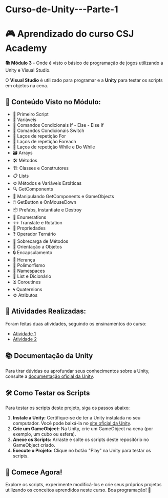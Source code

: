 # Curso-de-Unity---Parte-1

<h1>🎮 Aprendizado do curso CSJ Academy</h1>
<p><strong>📚 Módulo 3</strong> - Onde é visto o básico de programação de jogos utilizando a Unity e Visual Studio.</p>

<p>O <strong>Visual Studio</strong> é utilizado para programar e a <strong>Unity</strong> para testar os scripts em objetos na cena.</p>

<h2>📘 Conteúdo Visto no Módulo:</h2>
<ul>
    <li>📝 Primeiro Script</li>
    <li>🔑 Variáveis</li>
    <li>🔄 Comandos Condicionais If - Else - Else If</li>
    <li>🔄 Comandos Condicionais Switch</li>
    <li>🔁 Laços de repetição For</li>
    <li>🔁 Laços de repetição Foreach</li>
    <li>🔄 Laços de repetição While e Do While</li>
    <li>🗃️ Arrays</li>
    <li>🛠️ Métodos</li>
    <li>🏗️ Classes e Construtores</li>
    <li>📋 Lists</li>
    <li>⚙️ Métodos e Variáveis Estáticas</li>
    <li>🔍 GetComponents</li>
    <li>🔧 Manipulando GetComponents e GameObjects</li>
    <li>🖱️ GetButton e OnMouseDown</li>
    <li>📦 Prefabs, Instantiate e Destroy</li>
    <li>🔢 Enumerations</li>
    <li>↔️ Translate e Rotation</li>
    <li>🔑 Propriedades</li>
    <li>❓ Operador Ternário</li>
    <li>🔄 Sobrecarga de Métodos</li>
    <li>🧩 Orientação a Objetos</li>
    <li>🔒 Encapsulamento</li>
    <li>🔗 Herança</li>
    <li>🔄 Polimorfismo</li>
    <li>📂 Namespaces</li>
    <li>📂 List e Dicionário</li>
    <li>⏳ Coroutines</li>
    <li>🌀 Quaternions</li>
    <li>⚙️ Atributos</li>
</ul>

<h2>📝 Atividades Realizadas:</h2>
<p>Foram feitas duas atividades, seguindo os ensinamentos do curso:</p>
<ul>
    <li><a href="https://github.com/philippe-piu/Maos-a-obra-Exercitando1" target="_blank">Atividade 1</a></li>
    <li><a href="https://github.com/philippe-piu/Maos-a-obra-Exercitando2" target="_blank">Atividade 2</a></li>
</ul>

<h2>📚 Documentação da Unity</h2>
<p>Para tirar dúvidas ou aprofundar seus conhecimentos sobre a Unity, consulte a <a href="https://docs.unity3d.com/Manual/index.html" target="_blank">documentação oficial da Unity</a>.</p>

<h2>🛠️ Como Testar os Scripts</h2>
<p>Para testar os scripts deste projeto, siga os passos abaixo:</p>
<ol>
    <li><strong>Instale a Unity:</strong> Certifique-se de ter a Unity instalada no seu computador. Você pode baixá-la no <a href="https://unity.com/download" target="_blank">site oficial da Unity</a>.</li>
    <li><strong>Crie um GameObject:</strong> Na Unity, crie um GameObject na cena (por exemplo, um cubo ou esfera).</li>
    <li><strong>Anexe os Scripts:</strong> Arraste e solte os scripts deste repositório no GameObject criado.</li>
    <li><strong>Execute o Projeto:</strong> Clique no botão "Play" na Unity para testar os scripts.</li>
</ol>

<h2>🚀 Comece Agora!</h2>
<p>Explore os scripts, experimente modificá-los e crie seus próprios projetos utilizando os conceitos aprendidos neste curso. Boa programação! 🎉</p>